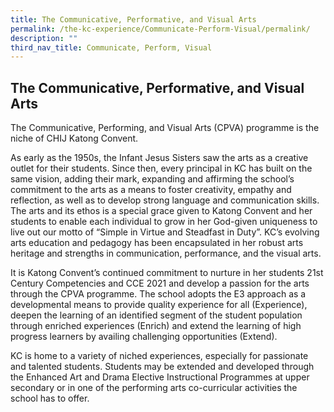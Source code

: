```yaml
---
title: The Communicative, Performative, and Visual Arts
permalink: /the-kc-experience/Communicate-Perform-Visual/permalink/
description: ""
third_nav_title: Communicate, Perform, Visual
---
```

## The‌ ‌Communicative,‌ ‌Performative,‌ ‌and‌ ‌Visual‌ ‌Arts‌

The Communicative, Performing, and Visual Arts (CPVA) programme is the niche of CHIJ Katong Convent.

As early as the 1950s, the Infant Jesus Sisters saw the arts as a creative outlet for their students. Since then, every principal in KC has built on the same vision, adding their mark, expanding and affirming the school’s commitment to the arts as a means to foster creativity, empathy and reflection, as well as to develop strong language and communication skills. The arts and its ethos is a special grace given to Katong Convent and her students to enable each individual to grow in her God-given uniqueness to live out our motto of “Simple in Virtue and Steadfast in Duty”. KC’s evolving arts education and pedagogy has been encapsulated in her robust arts heritage and strengths in communication, performance, and the visual arts.

It is Katong Convent’s continued commitment to nurture in her students 21st Century Competencies and CCE 2021 and develop a passion for the arts through the CPVA programme. The school adopts the E3 approach as a developmental means to provide quality experience for all (Experience), deepen the learning of an identified segment of the student population through enriched experiences (Enrich) and extend the learning of high progress learners by availing challenging opportunities (Extend).

KC is home to a variety of niched experiences, especially for passionate and talented students. Students may be extended and developed through the Enhanced Art and Drama Elective Instructional Programmes at upper secondary or in one of the performing arts co-curricular activities the school has to offer.